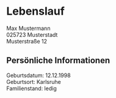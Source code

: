 # Lebenslauf
Max Mustermann  
025723 Musterstadt  
Musterstraße 12  

## Persönliche Informationen
Geburtsdatum: 12.12.1998  
Geburtsort: Karlsruhe  
Familienstand: ledig  